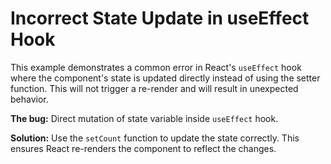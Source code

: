 # Incorrect State Update in useEffect Hook

This example demonstrates a common error in React's `useEffect` hook where the component's state is updated directly instead of using the setter function.  This will not trigger a re-render and will result in unexpected behavior.

**The bug:** Direct mutation of state variable inside `useEffect` hook. 

**Solution:** Use the `setCount` function to update the state correctly. This ensures React re-renders the component to reflect the changes.